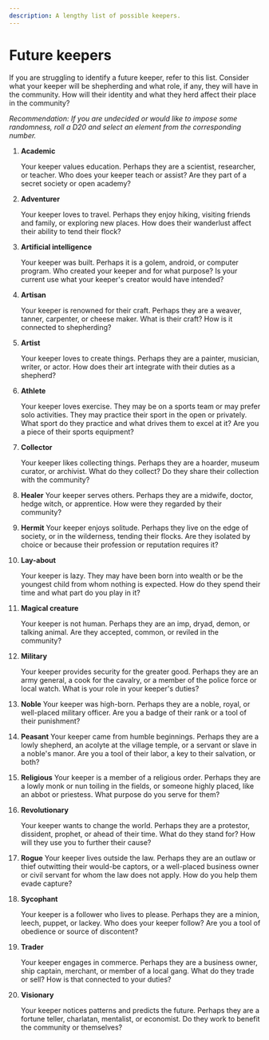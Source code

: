 ```yaml
---
description: A lengthy list of possible keepers.
---
```


# Future keepers

If you are struggling to identify a future keeper, refer to this list. Consider what your keeper will be shepherding and what role, if any, they will have in the community. How will their identity and what they herd affect their place in the community?

_Recommendation: If you are undecided or would like to impose some randomness, roll a D20 and select an element from the corresponding number._

1. **Academic**

   Your keeper values education. Perhaps they are a scientist, researcher, or teacher. Who does your keeper teach or assist? Are they part of a secret society or open academy?

2. **Adventurer**

   Your keeper loves to travel. Perhaps they enjoy hiking, visiting friends and family, or exploring new places. How does their wanderlust affect their ability to tend their flock?

3. **Artificial intelligence**

   Your keeper was built. Perhaps it is a golem, android, or computer program. Who created your keeper and for what purpose? Is your current use what your keeper's creator would have intended?

4. **Artisan**

   Your keeper is renowned for their craft. Perhaps they are a weaver, tanner, carpenter, or cheese maker. What is their craft? How is it connected to shepherding?

5. **Artist**

   Your keeper loves to create things. Perhaps they are a painter, musician, writer, or actor. How does their art integrate with their duties as a shepherd?

6. **Athlete**

   Your keeper loves exercise. They may be on a sports team or may prefer solo activities. They may practice their sport in the open or privately. What sport do they practice and what drives them to excel at it? Are you a piece of their sports equipment?

7. **Collector**

   Your keeper likes collecting things. Perhaps they are a hoarder, museum curator, or archivist. What do they collect? Do they share their collection with the community?

8. **Healer** Your keeper serves others. Perhaps they are a midwife, doctor, hedge witch, or apprentice. How were they regarded by their community?
9. **Hermit** Your keeper enjoys solitude. Perhaps they live on the edge of society, or in the wilderness, tending their flocks. Are they isolated by choice or because their profession or reputation requires it?
10. **Lay-about**

    Your keeper is lazy. They may have been born into wealth or be the youngest child from whom nothing is expected. How do they spend their time and what part do you play in it?

11. **Magical creature**

    Your keeper is not human. Perhaps they are an imp, dryad, demon, or talking animal. Are they accepted, common, or reviled in the community?

12. **Military**

    Your keeper provides security for the greater good. Perhaps they are an army general, a cook for the cavalry, or a member of the police force or local watch. What is your role in your keeper's duties?

13. **Noble** Your keeper was high-born. Perhaps they are a noble, royal, or well-placed military officer. Are you a badge of their rank or a tool of their punishment?
14. **Peasant** Your keeper came from humble beginnings. Perhaps they are a lowly shepherd, an acolyte at the village temple, or a servant or slave in a noble's manor. Are you a tool of their labor, a key to their salvation, or both?
15. **Religious** Your keeper is a member of a religious order. Perhaps they are a lowly monk or nun toiling in the fields, or someone highly placed, like an abbot or priestess. What purpose do you serve for them?
16. **Revolutionary**

    Your keeper wants to change the world. Perhaps they are a protestor, dissident, prophet, or ahead of their time. What do they stand for? How will they use you to further their cause?

17. **Rogue** Your keeper lives outside the law. Perhaps they are an outlaw or thief outwitting their would-be captors, or a well-placed business owner or civil servant for whom the law does not apply. How do you help them evade capture?
18. **Sycophant**

    Your keeper is a follower who lives to please. Perhaps they are a minion, leech, puppet, or lackey. Who does your keeper follow? Are you a tool of obedience or source of discontent?

19. **Trader**

    Your keeper engages in commerce. Perhaps they are a business owner, ship captain, merchant, or member of a local gang. What do they trade or sell? How is that connected to your duties?

20. **Visionary**

    Your keeper notices patterns and predicts the future. Perhaps they are a fortune teller, charlatan, mentalist, or economist. Do they work to benefit the community or themselves?



